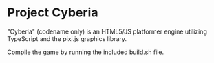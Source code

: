 # Project Cyberia

"Cyberia" (codename only) is an HTML5/JS platformer engine utilizing TypeScript and the pixi.js graphics library.

Compile the game by running the included build.sh file.